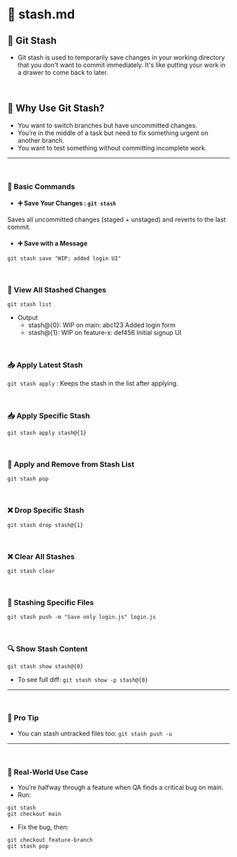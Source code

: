 # 📄 stash.md

## 🧳 Git Stash
- Git stash is used to temporarily save changes in your working directory that you don't want to commit immediately. It's like putting your work in a drawer to come back to later.

<br>

## 📌 Why Use Git Stash?

- You want to switch branches but have uncommitted changes.
- You’re in the middle of a task but need to fix something urgent on another branch.
- You want to test something without committing incomplete work.

---
<br>

### 🧪 Basic Commands
- #### ➕ Save Your Changes : `git stash`

Saves all uncommitted changes (staged + unstaged) and reverts to the last commit.

- #### ➕ Save with a Message
`git stash save "WIP: added login UI"`


<br>

### 🧾 View All Stashed Changes

`git stash list`
  - Output
      - stash@{0}: WIP on main: abc123 Added login form
      - stash@{1}: WIP on feature-x: def456 Initial signup UI

<br>

### 📥 Apply Latest Stash

`git stash apply` : Keeps the stash in the list after applying.


<br>

### 📥 Apply Specific Stash

`git stash apply stash@{1}` 

<br>

### 🧹 Apply and Remove from Stash List
`git stash pop`

<br>


### ❌ Drop Specific Stash

`git stash drop stash@{1}`

<br>

### ❌ Clear All Stashes

`git stash clear`

<br>

### 📂 Stashing Specific Files
`git stash push -m "Save only login.js" login.js`

<br>

### 🔍 Show Stash Content
`git stash show stash@{0}`

- To see full diff:
`git stash show -p stash@{0}`

---
<br>


### 🧠 Pro Tip
- You can stash untracked files too: `git stash push -u`


---
<br>

### 📌 Real-World Use Case
- You’re halfway through a feature when QA finds a critical bug on main.
-  Run:
  ```
git stash
git checkout main
```

- Fix the bug, then:
```
git checkout feature-branch
git stash pop
```





  
